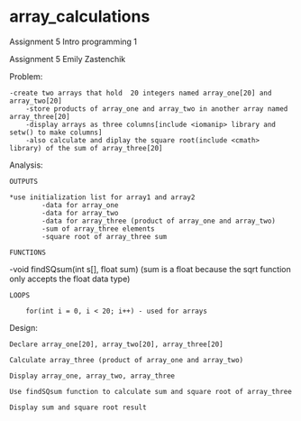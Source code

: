 # array_calculations

Assignment 5 Intro programming 1

Assignment 5
Emily Zastenchik

Problem:

    -create two arrays that hold  20 integers named array_one[20] and array_two[20]
		-store products of array_one and array_two in another array named array_three[20]
		-display arrays as three columns[include <iomanip> library and setw() to make columns]
		-also calculate and diplay the square root(include <cmath> library) of the sum of array_three[20] 
	
Analysis:
	
	
	OUTPUTS 
  
    *use initialization list for array1 and array2
			-data for array_one
			-data for array_two 
			-data for array_three (product of array_one and array_two)
			-sum of array_three elements
			-square root of array_three sum
		
	FUNCTIONS 
  
  -void findSQsum(int s[], float sum)
				(sum is a float because the sqrt function only accepts the float data type)
	
	LOOPS 
  
		for(int i = 0, i < 20; i++) - used for arrays
		
	

Design:

	Declare array_one[20], array_two[20], array_three[20]
  
	Calculate array_three (product of array_one and array_two)
  
	Display array_one, array_two, array_three
  
	Use findSQsum function to calculate sum and square root of array_three
  
	Display sum and square root result

